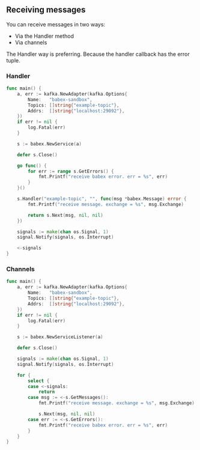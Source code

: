 ## Receiving messages

You can receive messages in two ways:

- Via the Handler method
- Via channels

The Handler way is preferring. Because the handler callback has the error tuple.

### Handler

```go
func main() {
	a, err := kafka.NewAdapter(kafka.Options{
		Name:   "babex-sandbox",
		Topics: []string{"example-topic"},
		Addrs:  []string{"localhost:29092"},
	})
	if err != nil {
		log.Fatal(err)
	}

	s := babex.NewService(a)

	defer s.Close()

	go func() {
		for err := range s.GetErrors() {
			fmt.Printf("receive babex error. err = %s", err)
		}
	}()

	s.Handler("example-topic", "", func(msg *babex.Message) error {
		fmt.Printf("receive message. exchange = %s", msg.Exchange)

		return s.Next(msg, nil, nil)
	})

	signals := make(chan os.Signal, 1)
	signal.Notify(signals, os.Interrupt)

	<-signals
}
```

### Channels

```go
func main() {
	a, err := kafka.NewAdapter(kafka.Options{
		Name:   "babex-sandbox",
		Topics: []string{"example-topic"},
		Addrs:  []string{"localhost:29092"},
	})
	if err != nil {
		log.Fatal(err)
	}

	s := babex.NewServiceListener(a)

	defer s.Close()

	signals := make(chan os.Signal, 1)
	signal.Notify(signals, os.Interrupt)

	for {
		select {
		case <-signals:
			return
		case msg := <-s.GetMessages():
			fmt.Printf("receive message. exchange = %s", msg.Exchange)

			s.Next(msg, nil, nil)
		case err := <-s.GetErrors():
			fmt.Printf("receive babex error. err = %s", err)
		}
	}
}
```